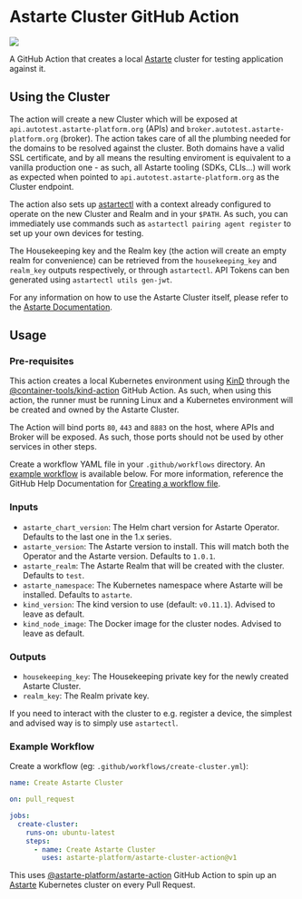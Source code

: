 # Astarte Cluster GitHub Action

[![](https://github.com/astarte-platform/astarte-cluster-action/workflows/Test/badge.svg?branch=master)](https://github.com/astarte-platform/astarte-cluster-action/actions)

A GitHub Action that creates a local [Astarte](https://github.com/astarte-platform/astarte) cluster for testing application against it.

## Using the Cluster

The action will create a new Cluster which will be exposed at `api.autotest.astarte-platform.org` (APIs) and `broker.autotest.astarte-platform.org` (broker).
The action takes care of all the plumbing needed for the domains to be resolved against the cluster. Both domains have a valid SSL certificate, and by all
means the resulting enviroment is equivalent to a vanilla production one - as such, all Astarte tooling (SDKs, CLIs...) will work as expected when pointed
to `api.autotest.astarte-platform.org` as the Cluster endpoint.

The action also sets up [astartectl](https://github.com/astarte-platform/astartectl) with a context already configured to operate on the new Cluster and
Realm and in your `$PATH`. As such, you can immediately use commands such as `astartectl pairing agent register` to set up your own devices for testing.

The Housekeeping key and the Realm key (the action will create an empty realm for convenience) can be retrieved from the `housekeeping_key` and `realm_key`
outputs respectively, or through `astartectl`. API Tokens can ben generated using `astartectl utils gen-jwt`.

For any information on how to use the Astarte Cluster itself, please refer to the [Astarte Documentation](https://docs.astarte-platform.org/latest/).

## Usage

### Pre-requisites

This action creates a local Kubernetes environment using [KinD](https://kind.sigs.k8s.io/) through the
[@container-tools/kind-action](https://github.com/container-tools/kind-action) GitHub Action.
As such, when using this action, the runner must be running Linux and a Kubernetes environment will be created and owned by the Astarte Cluster.

The Action will bind ports `80`, `443` and `8883` on the host, where APIs and Broker will be exposed. As such, those ports should not be used by
other services in other steps.

Create a workflow YAML file in your `.github/workflows` directory. An [example workflow](#example-workflow) is available below.
For more information, reference the GitHub Help Documentation for [Creating a workflow file](https://help.github.com/en/articles/configuring-a-workflow#creating-a-workflow-file).

### Inputs

- `astarte_chart_version`: The Helm chart version for Astarte Operator. Defaults to the last one in the 1.x series.
- `astarte_version`: The Astarte version to install. This will match both the Operator and the Astarte version. Defaults to `1.0.1`.
- `astarte_realm`: The Astarte Realm that will be created with the cluster. Defaults to `test`.
- `astarte_namespace`: The Kubernetes namespace where Astarte will be installed. Defaults to `astarte`.
- `kind_version`: The kind version to use (default: `v0.11.1`). Advised to leave as default.
- `kind_node_image`: The Docker image for the cluster nodes. Advised to leave as default.

### Outputs

- `housekeeping_key`: The Housekeeping private key for the newly created Astarte Cluster.
- `realm_key`: The Realm private key.

If you need to interact with the cluster to e.g. register a device, the simplest and advised way is to simply use `astartectl`.

### Example Workflow

Create a workflow (eg: `.github/workflows/create-cluster.yml`):

```yaml
name: Create Astarte Cluster

on: pull_request

jobs:
  create-cluster:
    runs-on: ubuntu-latest
    steps:
      - name: Create Astarte Cluster
        uses: astarte-platform/astarte-cluster-action@v1
```

This uses [@astarte-platform/astarte-action](https://github.com/astarte-platform/astarte-action) GitHub Action to spin up an [Astarte](https://github.com/astarte-platform/astarte) Kubernetes cluster on every Pull Request.
